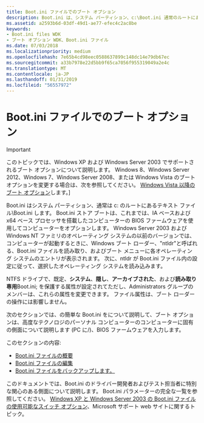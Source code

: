 ```yaml
---
title: Boot.ini ファイルでのブート オプション
description: Boot.ini は、システム パーティション、c:\Boot.ini 通常のルートにあるテキスト ファイルです。 Boot.ini ストア ブートは、これまでは、x86 および x64 ベース プロセッサを持つコンピューターの BIOS ファームウェアを使用してコンピューターをオプションします。
ms.assetid: a2593b6d-03df-49d1-ae77-efec4c2ac8be
keywords:
- Boot.ini files WDK
- ブート オプション WDK、Boot.ini ファイル
ms.date: 07/03/2018
ms.localizationpriority: medium
ms.openlocfilehash: 7e65b4cd98eec0588637899c148dc14e79db67ec
ms.sourcegitcommit: a33b7978e22d5bb9f65ca7056f955319049a2e4c
ms.translationtype: MT
ms.contentlocale: ja-JP
ms.lasthandoff: 01/31/2019
ms.locfileid: "56557972"
---
```

# <a name="boot-options-in-a-bootini-file"></a>Boot.ini ファイルでのブート オプション

> [!IMPORTANT] 
> このトピックでは、Windows XP および Windows Server 2003 でサポートされるブート オプションについて説明します。 Windows 8、Windows Server 2012、Windows 7、Windows Server 2008、または Windows Vista のブート オプションを変更する場合は、次を参照してください。 [Windows Vista 以降のブート オプション](boot-options-in-windows-vista-and-later.md)します。\]

Boot.ini はシステム パーティション、通常は c: のルートにあるテキスト ファイル\\Boot.ini します。 Boot.ini ストア ブートは、これまでは、IA ベースおよび x64 ベース プロセッサを搭載したコンピューターの BIOS ファームウェアを使用してコンピューターをオプションします。 Windows Server 2003 および Windows NT ファミリのオペレーティング システムの以前のバージョンでは、コンピューターが起動するときに、Windows ブート ローダー、"ntldr"と呼ばれる、Boot.ini ファイルを読み取り、およびブート メニューに各オペレーティング システムのエントリが表示されます。 次に、ntldr が Boot.ini ファイル内の設定に従って、選択したオペレーティング システムを読み込みます。

NTFS ドライブで、既定、**システム**、**隠し**、**アーカイブされた**、および**読み取り専用**Boot.ini; を保護する属性が設定されてただし、Administrators グループのメンバーは、これらの属性を変更できます。 ファイル属性は、ブート ローダーの操作には影響しません。

次のセクションでは、の簡単な Boot.ini をについて説明して、ブート オプションは、高度なテクノロジのパーソナル コンピューターのコンピューターに固有の側面について説明します (PC に/)、BIOS ファームウェアを入力します。

このセクションの内容:

- [Boot.ini ファイルの概要](overview-of-the-boot-ini-file.md)
- [Boot.ini ファイルの編集](editing-the-boot-ini-file.md)
- [Boot.ini ファイルをバックアップします。](backing-up-the-boot-ini-file.md)

このドキュメントでは、Boot.ini のドライバー開発者およびテスト担当者に特別な関心のある側面について説明します。 Boot.ini パラメーターの完全な一覧を参照してください。 [Windows XP と Windows Server 2003 の Boot.ini ファイルの使用可能なスイッチ オプション](https://go.microsoft.com/fwlink/p/?linkid=137742)、Microsoft サポート web サイトに関するトピック。
